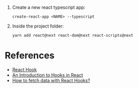 
1. Create a new react typescript app:

    `create-react-app <NAME> --typescript`

2. Inside the project folder:
    
    `yarn add react@next react-dom@next react-scripts@next`


# References

- [React Hook](https://reactjs.org/docs/hooks-intro.html)
- [An Introduction to Hooks in React](https://www.fullstackreact.com/articles/an-introduction-to-hooks-in-react/)
- [How to fetch data with React Hooks?](https://www.robinwieruch.de/react-hooks-fetch-data)
